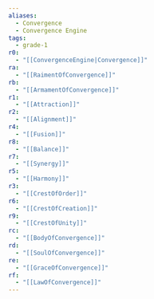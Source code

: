 ```yaml
---
aliases:
  - Convergence
  - Convergence Engine
tags:
  - grade-1
r0:
  - "[[ConvergenceEngine|Convergence]]"
ra:
  - "[[RaimentOfConvergence]]"
rb:
  - "[[ArmamentOfConvergence]]"
r1:
  - "[[Attraction]]"
r2:
  - "[[Alignment]]"
r4:
  - "[[Fusion]]"
r8:
  - "[[Balance]]"
r7:
  - "[[Synergy]]"
r5:
  - "[[Harmony]]"
r3:
  - "[[CrestOfOrder]]"
r6:
  - "[[CrestOfCreation]]"
r9:
  - "[[CrestOfUnity]]"
rc:
  - "[[BodyOfConvergence]]"
rd:
  - "[[SoulOfConvergence]]"
re:
  - "[[GraceOfConvergence]]"
rf:
  - "[[LawOfConvergence]]"
---
```

